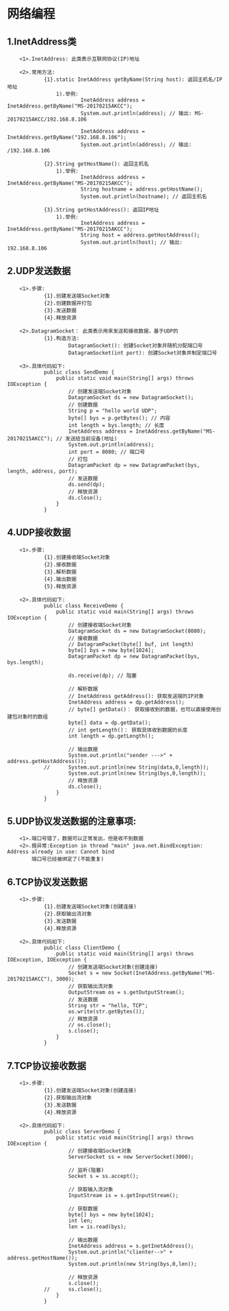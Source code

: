 # 网络编程
##  1.InetAddress类
        <1>.InetAddress: 此类表示互联网协议(IP)地址

        <2>.常用方法:
                {1}.static InetAddress getByName(String host): 返回主机名/IP地址
                    1).举例:
                            InetAddress address = InetAddress.getByName("MS-20170215AKCC");
                            System.out.println(address); // 输出: MS-20170215AKCC/192.168.8.106
                            
                            InetAddress address = InetAddress.getByName("192.168.8.106");
                            System.out.println(address); // 输出: /192.168.8.106

                {2}.String getHostName(): 返回主机名
                    1).举例:
                            InetAddress address = InetAddress.getByName("MS-20170215AKCC");
                            String hostname = address.getHostName();
                            System.out.println(hostname); // 返回主机名

                {3}.String getHostAddress(): 返回IP地址
                    1).举例:
                            InetAddress address = InetAddress.getByName("MS-20170215AKCC");
                            String host = address.getHostAddress();
                            System.out.println(host); // 输出: 192.168.8.106

##  2.UDP发送数据
        <1>.步骤:
                {1}.创建发送端Socket对象
                {2}.创建数据并打包
                {3}.发送数据
                {4}.释放资源

        <2>.DatagramSocket： 此类表示用来发送和接收数据，基于UDP的
                {1}.构造方法:
                        DatagramSocket(): 创建Socket对象并随机分配端口号
                        DatagramSocket(int port): 创建Socket对象并制定端口号

        <3>.具体代码如下:
                public class SendDemo {
                    public static void main(String[] args) throws IOException {
                        // 创建发送端Socket对象
                        DatagramSocket ds = new DatagramSocket();
                        // 创建数据
                        String p = "hello world UDP";
                        byte[] bys = p.getBytes(); // 内容
                        int length = bys.length; // 长度
                        InetAddress address = InetAddress.getByName("MS-20170215AKCC"); // 发送给当前设备(地址)
                        System.out.println(address);
                        int port = 8080; // 端口号
                        // 打包
                        DatagramPacket dp = new DatagramPacket(bys, length, address, port);
                        // 发送数据
                        ds.send(dp);
                        // 释放资源
                        ds.close();
                    }
                }

##  4.UDP接收数据
        <1>.步骤:
                {1}.创建接收端Socket对象
                {2}.接收数据
                {3}.解析数据
                {4}.输出数据
                {5}.释放资源

        <2>.具体代码如下:
                public class ReceiveDemo {
                    public static void main(String[] args) throws IOException {
                        // 创建接收端Socket对象
                        DatagramSocket ds = new DatagramSocket(8080);
                        // 接收数据
                        // DatagramPacket(byte[] buf, int length)
                        byte[] bys = new byte[1024];
                        DatagramPacket dp = new DatagramPacket(bys, bys.length);	
                        
                        ds.receive(dp);	// 阻塞
                        
                        // 解析数据
                        // InetAddress getAddress(): 获取发送端的IP对象
                        InetAddress address = dp.getAddress();
                        // byte[] getData()： 获取接收到的数据，也可以直接使用创建包对象时的数组
                        byte[] data = dp.getData();
                        // int getLength()： 获取具体收到数据的长度
                        int length = dp.getLength();
                        
                        // 输出数据
                        System.out.println("sender --->" + address.getHostAddress());
                //		System.out.println(new String(data,0,length));
                        System.out.println(new String(bys,0,length));
                        // 释放资源
                        ds.close();
                    }
                }

##  5.UDP协议发送数据的注意事项:
 		<1>.端口号错了，数据可以正常发出，但是收不到数据
 		<2>.报异常:Exception in thread "main" java.net.BindException: Address already in use: Cannot bind
 			端口号已经被绑定了(不能重复)

##  6.TCP协议发送数据
        <1>.步骤:
                {1}.创建发送端Socket对象(创建连接)
                {2}.获取输出流对象
                {3}.发送数据
                {4}.释放资源

        <2>.具体代码如下:
                public class ClientDemo {
                    public static void main(String[] args) throws IOException, IOException {
                        // 创建发送端Socket对象(创建连接)
                        Socket s = new Socket(InetAddress.getByName("MS-20170215AKCC"), 3000);
                        // 获取输出流对象
                        OutputStream os = s.getOutputStream();
                        // 发送数据
                        String str = "hello, TCP";
                        os.write(str.getBytes());	
                        // 释放资源
                        // os.close();
                        s.close();
                    }
                }

##  7.TCP协议接收数据
        <1>.步骤:
                {1}.创建发送端Socket对象(创建连接)
                {2}.获取输出流对象
                {3}.发送数据
                {4}.释放资源

        <2>.具体代码如下:
                public class ServerDemo {
                    public static void main(String[] args) throws IOException {
                        // 创建接收端Socket对象
                        ServerSocket ss = new ServerSocket(3000);
                        
                        // 监听(阻塞)
                        Socket s = ss.accept();
                        
                        // 获取输入流对象
                        InputStream is = s.getInputStream();
                        
                        // 获取数据
                        byte[] bys = new byte[1024];
                        int len;
                        len = is.read(bys);
                        
                        // 输出数据
                        InetAddress address = s.getInetAddress();
                        System.out.println("clienter-->" + address.getHostName());
                        System.out.println(new String(bys,0,len));
                        
                        // 释放资源
                        s.close();
                //		ss.close();
                    }
                }


